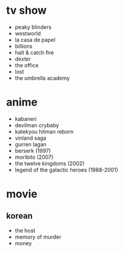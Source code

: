 # tv show
- peaky blinders
- westworld
- la casa de papel
- billions
- halt & catch fire
- dexter
- the office
- lost
- the umbrella academy

# anime
- kabaneri
- devilman crybaby
- katekyou hitman reborn
- vinland saga
- gurren lagan
- berserk (1997)
- moribito (2007)
- the twelve kingdoms (2002)
- legend of the galactic heroes (1988-2001)

# movie
## korean
- the host
- memory of murder
- money
